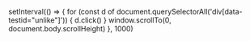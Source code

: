 
setInterval(() => {
  for (const d of document.querySelectorAll('div[data-testid="unlike"]')) {
    d.click()
  }
  window.scrollTo(0, document.body.scrollHeight)
}, 1000)

